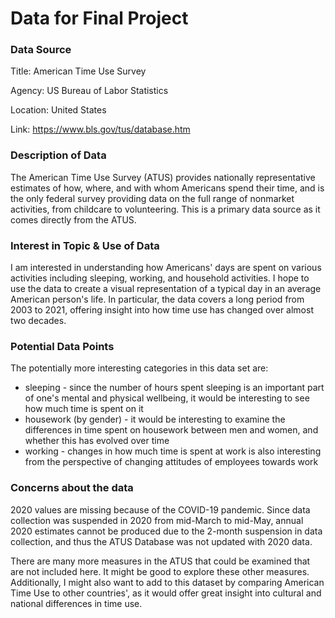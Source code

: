 # Data for Final Project

### Data Source
Title: American Time Use Survey 

Agency: US Bureau of Labor Statistics 

Location: United States 

Link: https://www.bls.gov/tus/database.htm

### Description of Data
The American Time Use Survey (ATUS) provides nationally representative estimates of how, where, and with whom Americans spend their time, and is the only federal survey providing data on the full range of nonmarket activities, from childcare to volunteering. This is a primary data source as it comes directly from
the ATUS.

### Interest in Topic & Use of Data
I am interested in understanding how Americans' days are spent on various activities including sleeping, working, and household activities.
I hope to use the data to create a visual representation of a typical day in an average American person's life.
In particular, the data covers a long period from 2003 to 2021, offering insight into how time use has changed over almost two decades.

### Potential Data Points
The potentially more interesting categories in this data set are:
- sleeping - since the number of hours spent sleeping is an important part of one's mental and physical wellbeing, it would be interesting
to see how much time is spent on it
- housework (by gender) - it would be interesting to examine the differences in time spent on housework between men and women,
and whether this has evolved over time
- working - changes in how much time is spent at work is also interesting from the perspective of changing attitudes of employees towards work

### Concerns about the data
2020 values are missing because of the COVID-19 pandemic. Since data collection was suspended in 2020 from mid-March to mid-May, annual 2020 estimates cannot be produced due to the 2-month suspension in data collection, and thus the ATUS Database was not updated with 2020 data.

There are many more measures in the ATUS that could be examined that are not included here. It might be good to explore these other measures.
Additionally, I might also want to add to this dataset by comparing American Time Use to other countries', as it would
offer great insight into cultural and national differences in time use.